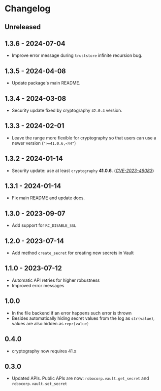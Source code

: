 # Changelog

## Unreleased

## 1.3.6 - 2024-07-04

- Improve error message during `truststore` infinite recursion bug.

## 1.3.5 - 2024-04-08

- Update package's main README.

## 1.3.4 - 2024-03-08

- Security update fixed by cryptography `42.0.4` version.

## 1.3.3 - 2024-02-01

- Leave the range more flexible for cryptography so that users can use a newer
  version (`">=41.0.6,<44"`)

## 1.3.2 - 2024-01-14

- Security update: use at least `cryptography` **41.0.6**.
  ([*CVE-2023-49083*](https://nvd.nist.gov/vuln/detail/CVE-2023-49083))

## 1.3.1 - 2024-01-14

- Fix main README and update docs.

## 1.3.0 - 2023-09-07

- Add support for `RC_DISABLE_SSL`

## 1.2.0 - 2023-07-14

- Add method `create_secret` for creating new secrets in Vault

## 1.1.0 - 2023-07-12

- Automatic API retries for higher robustness
- Improved error messages

## 1.0.0

- In the file backend if an error happens such error is thrown
- Besides automatically hiding secret values from the log as `str(value)`, values
  are also hidden as `repr(value)`

## 0.4.0

- cryptography now requires 41.x

## 0.3.0

- Updated APIs. Public APIs are now: `robocorp.vault.get_secret` and `robocorp.vault.set_secret`
